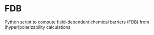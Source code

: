 # FDB
Python script to compute field-dependent chemical barriers (FDB) from (hyper)polarizability calculations
